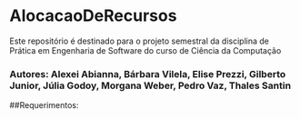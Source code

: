 # AlocacaoDeRecursos
Este repositório é destinado para o projeto semestral da disciplina de Prática em Engenharia de Software do curso de Ciência da Computação

### Autores: Alexei Abianna, Bárbara Vilela, Elise Prezzi, Gilberto Junior, Júlia Godoy, Morgana Weber, Pedro Vaz, Thales Santin

##Requerimentos:

